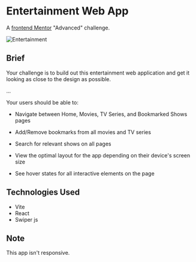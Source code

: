 
# Entertainment Web App

A [frontend Mentor](https://www.frontendmentor.io/challenges/entertainment-web-app-J-UhgAW1X) "Advanced" challenge.

![Entertainment](https://raw.githubusercontent.com/Vasco-Mascarenhas/md-images/main/image.png?token=GHSAT0AAAAAACGIGP6J32DNP33M6C4JMAS2ZJL57HQ)
## Brief

Your challenge is to build out this entertainment web application and get it looking as close to the design as possible.

...

Your users should be able to:

- Navigate between Home, Movies, TV Series, and Bookmarked Shows pages

- Add/Remove bookmarks from all movies and TV series

- Search for relevant shows on all pages

- View the optimal layout for the app depending on their device's screen size

- See hover states for all interactive elements on the page
## Technologies Used

- Vite
- React
- Swiper js
## Note

This app isn't responsive.
